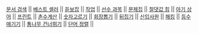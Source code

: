 [문서 검색](https://www.acmicpc.net/problem/1543)   ||
[베스트 셀러](https://www.acmicpc.net/problem/1302)   ||
[듣보잡](https://www.acmicpc.net/problem/1764)   ||
[작업](https://www.acmicpc.net/problem/2056)   ||
[선수 과목](https://www.acmicpc.net/problem/14567)   ||
[문제집](https://www.acmicpc.net/problem/1766)   ||
[절댓값 힙](https://www.acmicpc.net/problem/11286)   ||
[아기 상어](https://www.acmicpc.net/problem/16236)   ||
[프린트](https://www.acmicpc.net/problem/1966)   ||
[촌수계산](https://www.acmicpc.net/problem/2644)   ||
[숫자고르기](https://www.acmicpc.net/problem/2668)   ||
[회장뽑기](https://www.acmicpc.net/problem/2660)   ||
[뒤집기](https://www.acmicpc.net/problem/1439)   ||
[신입사원](https://www.acmicpc.net/problem/1946)   ||
[해킹](https://www.acmicpc.net/problem/10282)   ||
[등수 매기기](https://www.acmicpc.net/problem/2012)   ||
[통나무 건너뛰기](https://www.acmicpc.net/problem/11497)   ||
[단어 정렬](https://www.acmicpc.net/problem/1181)   ||
